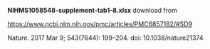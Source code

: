 **NIHMS1058548-supplement-tab1-8.xlsx** download from

https://www.ncbi.nlm.nih.gov/pmc/articles/PMC6857182/#SD9

Nature. 2017 Mar 9; 543(7644): 199–204. doi: 10.1038/nature21374